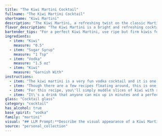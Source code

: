 ```yaml
---
title: "The Kiwi Martini Cocktail"
fullname: "The Kiwi Martini Cocktail"
shortname: "Kiwi Martini"
description: "The Kiwi Martini, a refreshing twist on the classic Martini, belongs to the **Fruit Martini** family. While its exact origin is unclear, it likely emerged in the late 20th century as a contemporary interpretation of the Martini, incorporating the bright flavors of kiwi. "
flavor_description: "The Kiwi Martini is a bright and refreshing cocktail with a sweet-tart balance.  The kiwi’s juicy sweetness is amplified by the sugar syrup and vodka, creating a smooth and creamy texture.  The tartness of the kiwi provides a delightful counterpoint, leaving a clean and vibrant finish. It's a perfect blend of tropical flavors and refreshing coolness. "
bartender_tips: "For a perfect Kiwi Martini, use ripe but firm kiwis for maximum flavor. Muddle gently, not aggressively, to release juices without creating bitterness. Adjust sugar syrup to taste - some kiwis are sweeter than others.  Strain twice, once through a fine mesh strainer to remove pulp, then again through a cocktail strainer for a pristine finish."
ingredients:
  - item: "Kiwi"
    measure: "0.5"
  - item: "Sugar Syrup"
    measure: "1 Tsp"
  - item: "Vodka"
    measure: "1.5 oz"
  - item: "Kiwi"
    measure: "Garnish With"
instructions:
  - item: "The kiwi martini is a very fun vodka cocktail and it is one of the best drinks that makes use of fresh fruit."
  - item: "Though there are a few recipes floating around, this is one of the easiest and it is an absolutely delightful green martini to drink."
  - item: "For this recipe, you\'ll simply muddle slices of kiwi with simple syrup, then shake it with vodka."
  - item: "It\'s a drink that anyone can mix up in minutes and a perfect cocktail to show off your favorite vodka."
glass: "Cocktail glass"
category: "cocktail"
has_alcohol: true
base_spirit: "vodka"
family: "martini"
visual: "## LLM Prompt:**Describe the visual appearance of a Kiwi Martini cocktail.  Consider the following elements in your description:*** **Color:**  Is it vibrant green, pale green, or something else entirely?  Does the color have any depth or opacity?* **Texture:** Is it smooth and silky, or does it have any visible chunks of kiwi?  How about the ice?* **Garnish:** Does it have a slice of kiwi, a sprig of mint, or something else?  How is the garnish positioned?* **Glass:**  What type of glass is it served in?  Is it a classic martini glass, a coupe, or something else?  Does the glass enhance or contrast the overall appearance of the cocktail?* **Overall impression:**  What is the overall visual appeal of the Kiwi Martini? Is it refreshing and vibrant, or elegant and sophisticated?**Please use descriptive language and vivid imagery to create a compelling and realistic picture of the cocktail in the reader's mind.** "
source: "personal_collection"
---
```



